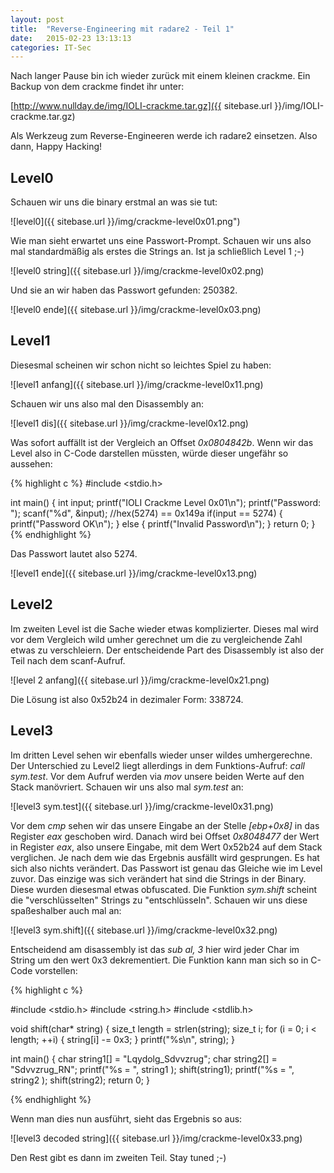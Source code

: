 ```yaml
---
layout: post
title:  "Reverse-Engineering mit radare2 - Teil 1"
date:   2015-02-23 13:13:13
categories: IT-Sec
---
```


Nach langer Pause bin ich wieder zurück mit einem kleinen crackme. Ein Backup
von dem crackme findet ihr unter: 

[http://www.nullday.de/img/IOLI-crackme.tar.gz]({{ sitebase.url }}/img/IOLI-crackme.tar.gz)

Als Werkzeug zum Reverse-Engineeren werde ich radare2 einsetzen. 
Also dann, Happy Hacking!

Level0
------

Schauen wir uns die binary erstmal an was sie tut:

![level0]({{ sitebase.url }}/img/crackme-level0x01.png")

Wie man sieht erwartet uns eine Passwort-Prompt. Schauen wir uns also mal
standardmäßig als erstes die Strings an. Ist ja schließlich Level 1 ;-)

![level0 string]({{ sitebase.url }}/img/crackme-level0x02.png)

Und sie an wir haben das Passwort gefunden: 250382.

![level0 ende]({{ sitebase.url }}/img/crackme-level0x03.png)

Level1
------

Diesesmal scheinen wir schon nicht so leichtes Spiel zu haben:

![level1 anfang]({{ sitebase.url }}/img/crackme-level0x11.png)

Schauen wir uns also mal den Disassembly an:

![level1 dis]({{ sitebase.url }}/img/crackme-level0x12.png)

Was sofort auffällt ist der Vergleich an Offset *0x0804842b*. Wenn wir 
das Level also in C-Code darstellen müssten, würde dieser ungefähr so
aussehen:

{% highlight c %}
#include <stdio.h>

int main() {
  int input;
  printf("IOLI Crackme Level 0x01\n");
  printf("Password: ");
  scanf("%d", &input);
  //hex(5274) == 0x149a
  if(input == 5274) {
    printf("Password OK\n");
  } else {
    printf("Invalid Password\n");
  }
  return 0;
}
{% endhighlight %}

Das Passwort lautet also 5274.

![level1 ende]({{ sitebase.url }}/img/crackme-level0x13.png)

Level2
------

Im zweiten Level ist die Sache wieder etwas komplizierter. Dieses mal wird vor
dem Vergleich wild umher gerechnet um die zu vergleichende Zahl etwas zu
verschleiern. Der entscheidende Part des Disassembly ist also der Teil nach dem
scanf-Aufruf.

![level 2 anfang]({{ sitebase.url }}/img/crackme-level0x21.png)

Die Lösung ist also 0x52b24 in dezimaler Form: 338724.

Level3
------

Im dritten Level sehen wir ebenfalls wieder unser wildes umhergerechne. Der
Unterschied zu Level2 liegt allerdings in dem Funktions-Aufruf: *call sym.test*.
Vor dem Aufruf werden via *mov* unsere beiden Werte auf den Stack manövriert.
Schauen wir uns also mal *sym.test* an:

![level3 sym.test]({{ sitebase.url }}/img/crackme-level0x31.png)

Vor dem *cmp* sehen wir das unsere Eingabe an der Stelle *[ebp+0x8]* in das
Register *eax* geschoben wird. Danach wird bei Offset *0x8048477* der Wert in
Register *eax*, also unsere Eingabe, mit dem Wert 0x52b24 auf dem Stack
verglichen. Je nach dem wie das Ergebnis ausfällt wird gesprungen. Es hat sich
also nichts verändert. Das Passwort ist genau das Gleiche wie im Level zuvor.
Das einzige was sich verändert hat sind die Strings in der Binary. Diese wurden
diesesmal etwas obfuscated. Die Funktion *sym.shift* scheint die
"verschlüsselten" Strings zu "entschlüsseln". Schauen wir uns diese spaßeshalber
auch mal an:

![level3 sym.shift]({{ sitebase.url }}/img/crackme-level0x32.png)

Entscheidend am disassembly ist das *sub al, 3* hier wird jeder Char im String
um den wert 0x3 dekrementiert. Die Funktion kann man sich so in C-Code
vorstellen:

{% highlight c %}

#include <stdio.h>
#include <string.h>
#include <stdlib.h>

void shift(char* string) {
     size_t length = strlen(string);
     size_t i;
     for (i = 0; i < length; ++i) {
        string[i] -= 0x3;
     }
     printf("%s\n", string);
}

int main() {
    char string1[] = "Lqydolg_Sdvvzrug";
    char string2[] = "Sdvvzrug_RN";
    printf("%s = ", string1 );
    shift(string1);
    printf("%s = ", string2 );
    shift(string2);
    return 0;
}

{% endhighlight %}

Wenn man dies nun ausführt, sieht das Ergebnis so aus:

![level3 decoded string]({{ sitebase.url }}/img/crackme-level0x33.png)

Den Rest gibt es dann im zweiten Teil. Stay tuned ;-)

